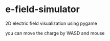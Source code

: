 # e-field-simulator
2D electric field visualization using pygame

you can move the charge by WASD and mouse
